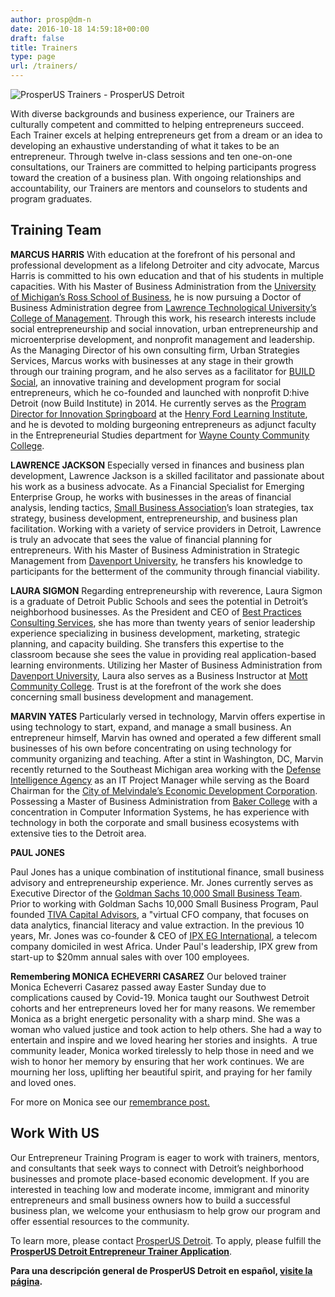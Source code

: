 ```yaml
---
author: prosp@dm-n
date: 2016-10-18 14:59:18+00:00
draft: false
title: Trainers
type: page
url: /trainers/
---
```


![ProsperUS Trainers - ProsperUS Detroit](http://localhost:1313/wp-content/uploads/2016/10/Trainers-1.png)


With diverse backgrounds and business experience, our Trainers are culturally competent and committed to helping entrepreneurs succeed. Each Trainer excels at helping entrepreneurs get from a dream or an idea to developing an exhaustive understanding of what it takes to be an entrepreneur. Through twelve in-class sessions and ten one-on-one consultations, our Trainers are committed to helping participants progress toward the creation of a business plan. With ongoing relationships and accountability, our Trainers are mentors and counselors to students and program graduates.


## Training Team


**MARCUS HARRIS**
With education at the forefront of his personal and professional development as a lifelong Detroiter and city advocate, Marcus Harris is committed to his own education and that of his students in multiple capacities. With his Master of Business Administration from the [University of Michigan’s Ross School of Business](http://michiganross.umich.edu/), he is now pursuing a Doctor of Business Administration degree from [Lawrence Technological University’s College of Management](https://www.ltu.edu/management/). Through this work, his research interests include social entrepreneurship and social innovation, urban entrepreneurship and microenterprise development, and nonprofit management and leadership. As the Managing Director of his own consulting firm, Urban Strategies Services, Marcus works with businesses at any stage in their growth through our training program, and he also serves as a facilitator for [BUILD Social](http://buildinstitute.org/program/build-social/), an innovative training and development program for social entrepreneurs, which he co-founded and launched with nonprofit D:hive Detroit (now Build Institute) in 2014. He currently serves as the [Program Director for Innovation Springboard](http://hfli.org/about-hfli/) at the [Henry Ford Learning Institute](http://hfli.org/), and he is devoted to molding burgeoning entrepreneurs as adjunct faculty in the Entrepreneurial Studies department for [Wayne County Community College](http://www.wcccd.edu/).



**LAWRENCE JACKSON**
Especially versed in finances and business plan development, Lawrence Jackson is a skilled facilitator and passionate about his work as a business advocate. As a Financial Specialist for Emerging Enterprise Group, he works with businesses in the areas of financial analysis, lending tactics, [Small Business Association](https://www.sba.gov/)’s loan strategies, tax strategy, business development, entrepreneurship, and business plan facilitation. Working with a variety of service providers in Detroit, Lawrence is truly an advocate that sees the value of financial planning for entrepreneurs. With his Master of Business Administration in Strategic Management from [Davenport University](https://www.davenport.edu/), he transfers his knowledge to participants for the betterment of the community through financial viability.



**LAURA SIGMON**
Regarding entrepreneurship with reverence, Laura Sigmon is a graduate of Detroit Public Schools and sees the potential in Detroit’s neighborhood businesses. As the President and CEO of [Best Practices Consulting Services](http://www.bestpracticesconsultingservices.com/home.html), she has more than twenty years of senior leadership experience specializing in business development, marketing, strategic planning, and capacity building. She transfers this expertise to the classroom because she sees the value in providing real application-based learning environments. Utilizing her Master of Business Administration from [Davenport University](https://www.davenport.edu/), Laura also serves as a Business Instructor at [Mott Community College](http://www.mcc.edu/). Trust is at the forefront of the work she does concerning small business development and management.



**MARVIN YATES**
Particularly versed in technology, Marvin offers expertise in using technology to start, expand, and manage a small business. An entrepreneur himself, Marvin has owned and operated a few different small businesses of his own before concentrating on using technology for community organizing and teaching. After a stint in Washington, DC, Marvin recently returned to the Southeast Michigan area working with the [Defense Intelligence Agency](http://www.dia.mil/) as an IT Project Manager while serving as the Board Chairman for the [City of Melvindale’s Economic Development Corporation](http://www.melvindale.org/community/economic-development-corporation). Possessing a Master of Business Administration from [Baker College](https://www.baker.edu/) with a concentration in Computer Information Systems, he has experience with technology in both the corporate and small business ecosystems with extensive ties to the Detroit area.



**PAUL JONES**

Paul Jones has a unique combination of institutional finance, small business advisory and entrepreneurship experience. Mr. Jones currently serves as Executive Director of the [Goldman Sachs 10,000 Small Business Team](https://www.goldmansachs.com/citizenship/10000-small-businesses/US/).  Prior to working with Goldman Sachs 10,000 Small Business Program, Paul founded [TIVA Capital Advisors](https://www.tivacapital.com/), a "virtual CFO company, that focuses on data analytics, financial literacy and value extraction. In the previous 10 years, Mr. Jones was co-founder & CEO of [IPX EG International](http://ipxeg.com/), a telecom company domiciled in west Africa. Under Paul's leadership, IPX grew from start-up to $20mm annual sales with over 100 employees.



**Remembering MONICA ECHEVERRI CASAREZ**
Our beloved trainer Monica Echeverri Casarez passed away Easter Sunday due to complications caused by Covid-19. Monica taught our Southwest Detroit cohorts and her entrepreneurs loved her for many reasons. We remember Monica as a bright energetic personality with a sharp mind. She was a woman who valued justice and took action to help others. She had a way to entertain and inspire and we loved hearing her stories and insights.  A true community leader, Monica worked tirelessly to help those in need and we wish to honor her memory by ensuring that her work continues. We are mourning her loss, uplifting her beautiful spirit, and praying for her family and loved ones.

For more on Monica see our [remembrance post.](http://localhost:1313/2020/04/24/monica/)


## 




## Work With US


Our Entrepreneur Training Program is eager to work with trainers, mentors, and consultants that seek ways to connect with Detroit’s neighborhood businesses and promote place-based economic development. If you are interested in teaching low and moderate income, immigrant and minority entrepreneurs and small business owners how to build a successful business plan, we welcome your enthusiasm to help grow our program and offer essential resources to the community.

To learn more, please contact [ProsperUS Detroit](http://localhost:1313/contact-us/). To apply, please fulfill the **[ProsperUS Detroit Entrepreneur Trainer Application](http://localhost:1313/wp-content/uploads/2018/10/ProsperUS_Entrepreneur_Trainer_Application_October_2018.pdf)**.

**Para una descripción general de ProsperUS Detroit en español, [visite la página](http://localhost:1313/informacion-en-espanol/).**
